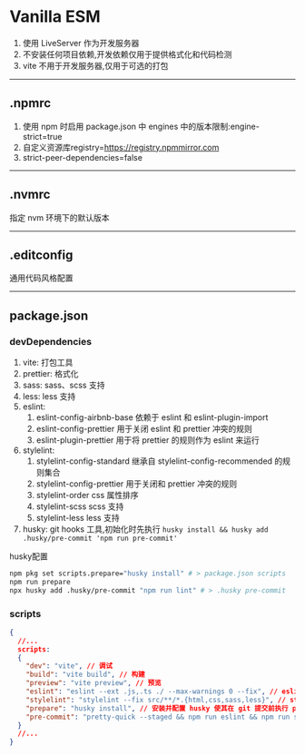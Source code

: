 # Vanilla ESM

1. 使用 LiveServer 作为开发服务器
1. 不安装任何项目依赖,开发依赖仅用于提供格式化和代码检测
1. vite 不用于开发服务器,仅用于可选的打包

---

## .npmrc

1. 使用 npm 时启用 package.json 中 engines 中的版本限制:engine-strict=true
1. 自定义资源库registry=<https://registry.npmmirror.com>
1. strict-peer-dependencies=false

---

## .nvmrc

指定 nvm 环境下的默认版本

---

## .editconfig

通用代码风格配置

---

## package.json

### devDependencies

1. vite: 打包工具
1. prettier: 格式化
1. sass: sass、scss 支持
1. less: less 支持
1. eslint:
    1. eslint-config-airbnb-base 依赖于 eslint 和 eslint-plugin-import
    1. eslint-config-prettier 用于关闭 eslint 和 prettier 冲突的规则
    1. eslint-plugin-prettier 用于将 prettier 的规则作为 eslint 来运行
1. stylelint:
    1. stylelint-config-standard 继承自 stylelint-config-recommended 的规则集合
    1. stylelint-config-prettier 用于关闭和 prettier 冲突的规则
    1. stylelint-order css 属性排序
    1. stylelint-scss scss 支持
    1. stylelint-less less 支持
1. husky: git hooks 工具,初始化时先执行 `husky install && husky add .husky/pre-commit 'npm run pre-commit'`

husky配置

```sh
npm pkg set scripts.prepare="husky install" # > package.json scripts
npm run prepare
npx husky add .husky/pre-commit "npm run lint" # > .husky pre-commit
```

### scripts

```json
{
  //...
  scripts:
  {
    "dev": "vite", // 调试
    "build": "vite build", // 构建
    "preview": "vite preview", // 预览
    "eslint": "eslint --ext .js,.ts ./ --max-warnings 0 --fix", // eslint 修复
    "stylelint": "stylelint --fix src/**/*.{html,css,sass,less}", // stylelint 修复
    "prepare": "husky install", // 安装并配置 husky 使其在 git 提交前执行 pre-commit
    "pre-commit": "pretty-quick --staged && npm run eslint && npm run stylelint" // git 提交前格式化并修复代码
  }
  //...
}
```
